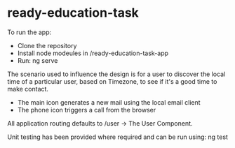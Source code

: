 # ready-education-task

To run the app:

- Clone the repository
- Install node modeules in /ready-education-task-app
- Run: ng serve

The scenario used to influence the design is for a user to discover the local time of a particular user, based on Timezone, to see if it's a good time to make contact.

- The main icon generates a new mail using the local email client
- The phone icon triggers a call from the browser

All application routing defaults to /user -> The User Component.

Unit testing has been provided where required and can be run using: ng test
